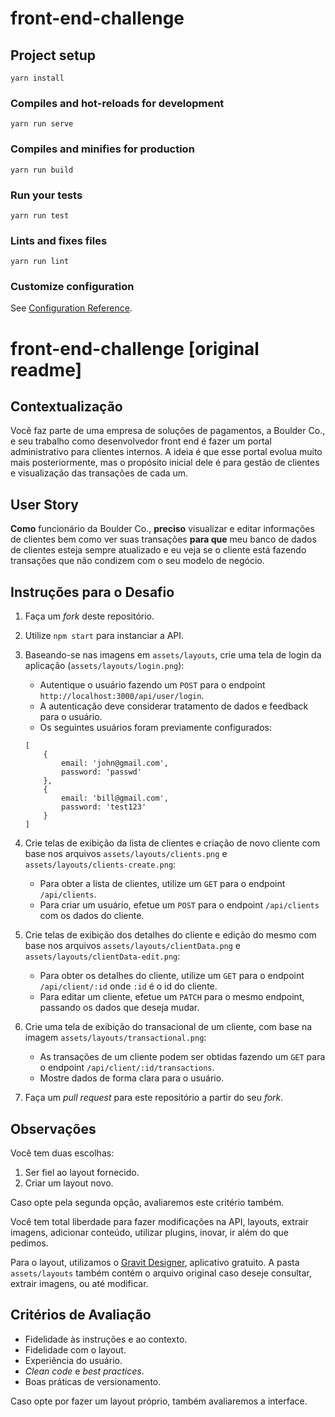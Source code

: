 # front-end-challenge

## Project setup
```
yarn install
```

### Compiles and hot-reloads for development
```
yarn run serve
```

### Compiles and minifies for production
```
yarn run build
```

### Run your tests
```
yarn run test
```

### Lints and fixes files
```
yarn run lint
```

### Customize configuration
See [Configuration Reference](https://cli.vuejs.org/config/).


# front-end-challenge [original readme]

## Contextualização

Você faz parte de uma empresa de soluções de pagamentos, a Boulder Co., e seu trabalho como desenvolvedor front end é fazer um portal administrativo para clientes internos. A ideia é que esse portal evolua muito mais posteriormente, mas o propósito inicial dele é para gestão de clientes e visualização das transações de cada um.

## User Story

**Como** funcionário da Boulder Co., **preciso** visualizar e editar informações de clientes bem como ver suas transações **para que** meu banco de dados de clientes esteja sempre atualizado e eu veja se o cliente está fazendo transações que não condizem com o seu modelo de negócio.

## Instruções para o Desafio

1. Faça um _fork_ deste repositório.

2. Utilize `npm start` para instanciar a API.

3. Baseando-se nas imagens em `assets/layouts`, crie uma tela de login da aplicação (`assets/layouts/login.png`):
    - Autentique o usuário fazendo um `POST` para o endpoint `http://localhost:3000/api/user/login`.
    - A autenticação deve considerar tratamento de dados e feedback para o usuário.
    - Os seguintes usuários foram previamente configurados:
    ```
    [
        {
            email: 'john@gmail.com',
            password: 'passwd'
        },
        {
            email: 'bill@gmail.com',
            password: 'test123'
        }
    ]
    ```

4. Crie telas de exibição da lista de clientes e criação de novo cliente com base nos arquivos `assets/layouts/clients.png` e `assets/layouts/clients-create.png`:
    - Para obter a lista de clientes, utilize um `GET` para o endpoint `/api/clients`.
    - Para criar um usuário, efetue um `POST` para o endpoint `/api/clients` com os dados do cliente.

5. Crie telas de exibição dos detalhes do cliente e edição do mesmo com base nos arquivos `assets/layouts/clientData.png` e `assets/layouts/clientData-edit.png`:
    - Para obter os detalhes do cliente, utilize um `GET` para o endpoint `/api/client/:id` onde `:id` é o id do cliente.
    - Para editar um cliente, efetue um `PATCH` para o mesmo endpoint, passando os dados que deseja mudar.

6. Crie uma tela de exibição do transacional de um cliente, com base na imagem `assets/layouts/transactional.png`:
    - As transações de um cliente podem ser obtidas fazendo um `GET` para o endpoint `/api/client/:id/transactions`.
    - Mostre dados de forma clara para o usuário.

7. Faça um _pull request_ para este repositório a partir do seu _fork_.

## Observações

Você tem duas escolhas:
1. Ser fiel ao layout fornecido.
2. Criar um layout novo.

Caso opte pela segunda opção, avaliaremos este critério também.

Você tem total liberdade para fazer modificações na API, layouts, extrair imagens, adicionar conteúdo, utilizar plugins, inovar, ir além do que pedimos.

Para o layout, utilizamos o [Gravit Designer](https://www.designer.io/download/), aplicativo gratuito. A pasta `assets/layouts` também contém o arquivo original caso deseje consultar, extrair imagens, ou até modificar.

## Critérios de Avaliação

- Fidelidade às instruções e ao contexto.
- Fidelidade com o layout.
- Experiência do usuário.
- _Clean code_ e _best practices_.
- Boas práticas de versionamento.

Caso opte por fazer um layout próprio, também avaliaremos a interface.
